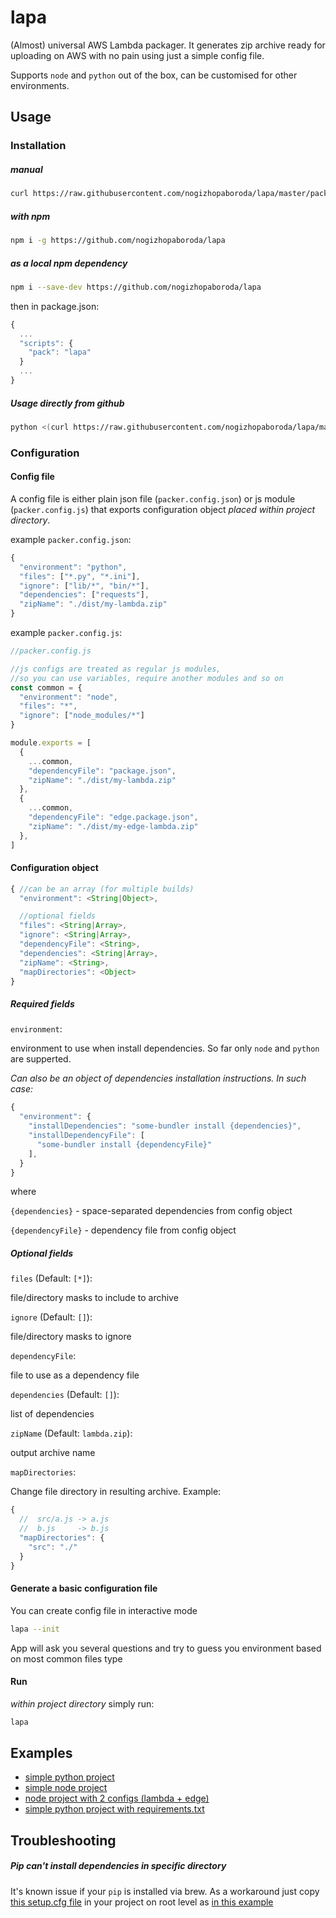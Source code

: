 # lapa
(Almost) universal AWS Lambda packager.
It generates zip archive ready for uploading on AWS with no pain using just a simple config file.

Supports `node` and `python` out of the box, can be customised for other environments.

## Usage

### Installation

##### manual

```sh
curl https://raw.githubusercontent.com/nogizhopaboroda/lapa/master/packer.py -o /usr/local/bin/lapa && chmod +x /usr/local/bin/lapa
```

##### with npm

```sh
npm i -g https://github.com/nogizhopaboroda/lapa
```

##### as a local npm dependency
```sh
npm i --save-dev https://github.com/nogizhopaboroda/lapa
```

then in package.json:

```js
{
  ...
  "scripts": {
    "pack": "lapa"
  }
  ...
}
```

##### Usage directly from github

```sh
python <(curl https://raw.githubusercontent.com/nogizhopaboroda/lapa/master/packer.py) [arguments]
```


### Configuration

#### Config file

A config file is either plain json file (`packer.config.json`) or js module (`packer.config.js`) that exports configuration object *placed within project directory*.


example `packer.config.json`:
```js
{
  "environment": "python",
  "files": ["*.py", "*.ini"],
  "ignore": ["lib/*", "bin/*"],
  "dependencies": ["requests"],
  "zipName": "./dist/my-lambda.zip"
}
```

example `packer.config.js`:
```js
//packer.config.js

//js configs are treated as regular js modules,
//so you can use variables, require another modules and so on
const common = {
  "environment": "node",
  "files": "*",
  "ignore": ["node_modules/*"]
}

module.exports = [
  {
    ...common,
    "dependencyFile": "package.json",
    "zipName": "./dist/my-lambda.zip"
  },
  {
    ...common,
    "dependencyFile": "edge.package.json",
    "zipName": "./dist/my-edge-lambda.zip"
  },
]
```

#### Configuration object

```js
{ //can be an array (for multiple builds)
  "environment": <String|Object>,

  //optional fields
  "files": <String|Array>,
  "ignore": <String|Array>,
  "dependencyFile": <String>,
  "dependencies": <String|Array>,
  "zipName": <String>,
  "mapDirectories": <Object>
}
```

##### Required fields

`environment`:

environment to use when install dependencies. So far only `node` and `python` are supperted.

*Can also be an object of dependencies installation instructions. In such case:*

```js
{
  "environment": {
    "installDependencies": "some-bundler install {dependencies}",
    "installDependencyFile": [
      "some-bundler install {dependencyFile}"
    ],
  }
}
```
where

`{dependencies}` - space-separated dependencies from config object

`{dependencyFile}` - dependency file from config object

##### Optional fields

`files` (Default: `[*]`):

file/directory masks to include to archive

`ignore` (Default: `[]`):

file/directory masks to ignore

`dependencyFile`:

file to use as a dependency file

`dependencies` (Default: `[]`):

list of dependencies

`zipName` (Default: `lambda.zip`):

output archive name

`mapDirectories`:

Change file directory in resulting archive. Example:

```js
{
  //  src/a.js -> a.js
  //  b.js     -> b.js
  "mapDirectories": {
    "src": "./"
  }
}
```

#### Generate a basic configuration file

You can create config file in interactive mode

```sh
lapa --init
```

App will ask you several questions and try to guess you environment based on most common files type


#### Run

*within project directory* simply run:

```sh
lapa
```



## Examples

- [simple python project](./example/python/simple/)
- [simple node project](./example/node/simple/)
- [node project with 2 configs (lambda + edge)](./example/node/lambda_plus_edge/)
- [simple python project with requirements.txt](./example/python/with_requirements_txt/)

## Troubleshooting

##### Pip can't install dependencies in specific directory

It's known issue if your `pip` is installed via brew. As a workaround just copy [this setup.cfg file](./example/python/simple/setup.cfg) in your project on root level as [in this example](./example/python/simple/)
